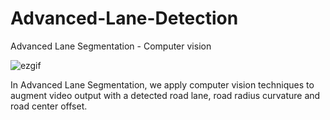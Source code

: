 # Advanced-Lane-Detection
Advanced Lane Segmentation - Computer vision

![ezgif](https://github.com/user-attachments/assets/28993e17-441f-4f34-82a2-9d2adb9588d1)

In Advanced Lane Segmentation, we apply computer vision techniques to augment video output with a detected road lane, road radius curvature and road center offset. 
